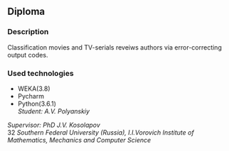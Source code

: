 ## Diploma  
### Description  
Classification movies and TV-serials reveiws authors via error-correcting output codes.  
### Used technologies
* WEKA(3.8)  
* Pycharm  
* Python(3.6.1)  
*Student: A.V. Polyanskiy*  

*Supervisor: PhD  J.V. Kosolapov*  
32	*Southern Federal University (Russia), I.I.Vorovich Institute of Mathematics, Mechanics and Computer Science*
